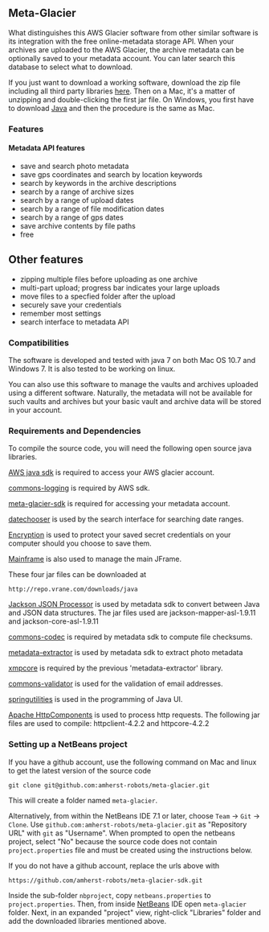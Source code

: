 ## Meta-Glacier

What distinguishes this AWS Glacier software from other similar software is its
integration with the free online-metadata storage API.  When your archives are
uploaded to the AWS Glacier, the archive metadata can be optionally saved to
your metadata account.  You can later search this database to select what to
download.

If you just want to download a working software, download the zip file
including all third party libraries [here](http://repo.vrane.com/downloads). 
Then on a Mac, it's a matter of unzipping and double-clicking the first jar
file.  On Windows, you first have to download [Java](http://www.java.com/en/) 
and then the procedure is the same as Mac.

### Features

#### Metadata API features

- save and search photo metadata
- save gps coordinates and search by location keywords
- search by keywords in the archive descriptions
- search by a range of archive sizes
- search by a range of upload dates
- search by a range of file modification dates
- search by a range of gps dates
- save archive contents by file paths
- free

## Other features

- zipping multiple files before uploading as one archive
- multi-part upload; progress bar indicates your large uploads
- move files to a specfied folder after the upload
- securely save your credentials
- remember most settings
- search interface to metadata API

### Compatibilities

The software is developed and tested with java 7 on both Mac OS 10.7 and
Windows 7. It is also tested to be working on linux.

You can also use this software to manage the vaults and archives uploaded using
a different software. Naturally, the metadata will not be available for such
vaults and archives but your basic vault and archive data will be stored in
your account.

### Requirements and Dependencies

To compile the source code, you will need the following open source java
libraries. 

[AWS java sdk](http://aws.amazon.com/sdkforjava/) is required to access your
AWS glacier account.

[commons-logging](http://commons.apache.org/proper/commons-logging/) is
required by AWS sdk.

[meta-glacier-sdk](https://github.com/amherst-robots/meta-glacier-sdk) is
required for accessing your metadata account.

[datechooser](https://github.com/amherst-robots/dateChooser) is used by the
search interface for searching date ranges.

[Encryption](https://gihub.com/amherst-robots/encryption) is used to protect
your saved secret credentials on your computer should you choose to save them.

[Mainframe](https://github.com/amherst-robots/mainFrame) is also used to manage
the main JFrame.

These four jar files can be downloaded at

	http://repo.vrane.com/downloads/java

[Jackson JSON Processor](http://jackson.codehaus.org/) is used by metadata sdk to convert
between Java and JSON data structures.  The jar files used are
jackson-mapper-asl-1.9.11 and jackson-core-asl-1.9.11

[commons-codec](http://commons.apache.org/proper/commons-codec) is required by
metadata sdk to compute file checksums.

[metadata-extractor](http://code.google.com/p/metadata-extractor) is used by
metadata sdk to extract photo metadata

[xmpcore](http://mvnrepository.com/artifact/com.adobe.xmp/xmpcore/)
is required by the previous 'metadata-extractor' library.

[commons-validator](http://commons.apache.org/proper/commons-validator) is used
for the validation of email addresses.

[springutilities](http://docs.oracle.com/javase/tutorial/uiswing/examples/layout/SpringGridProject/src/layout/SpringUtilities.java)
is used in the programming of Java UI.

[Apache HttpComponents](http://hc.apache.org/) is used to process http
requests.  The following jar files are used to compile: httpclient-4.2.2 and httpcore-4.2.2

### Setting up a NetBeans project

If you have a github account, use the following command on Mac and linux to get
the latest version of the source code

	git clone git@github.com:amherst-robots/meta-glacier.git

This will create a folder named `meta-glacier`.

Alternatively, from within the NetBeans IDE 7.1 or later, choose `Team` ->
`Git` -> `Clone`.  Use `github.com:amherst-robots/meta-glacier.git` as
"Repository URL" with `git` as "Username".  When prompted to open the netbeans
project, select "No" because the source code does not contain
`project.properties` file and must be created using the instructions below.

If you do not have a github account, replace the urls above with

	https://github.com/amherst-robots/meta-glacier-sdk.git

Inside the sub-folder `nbproject`, copy `netbeans.properties` to
`project.properties`.  Then, from inside [NetBeans](http://www.netbeans.org)
IDE open `meta-glacier` folder.  Next, in an expanded "project" view,
right-click "Libraries" folder and add the downloaded libraries mentioned
above.
